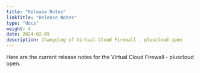 ```yaml
---
title: "Release Notes"
linkTitle: "Release Notes"
type: "docs"
weight: 4
date: 2024-02-05
description: Changelog of Virtual Cloud Firewall - pluscloud open
---
```


Here are the current release notes for the Virtual Cloud Firewall - pluscloud open.
